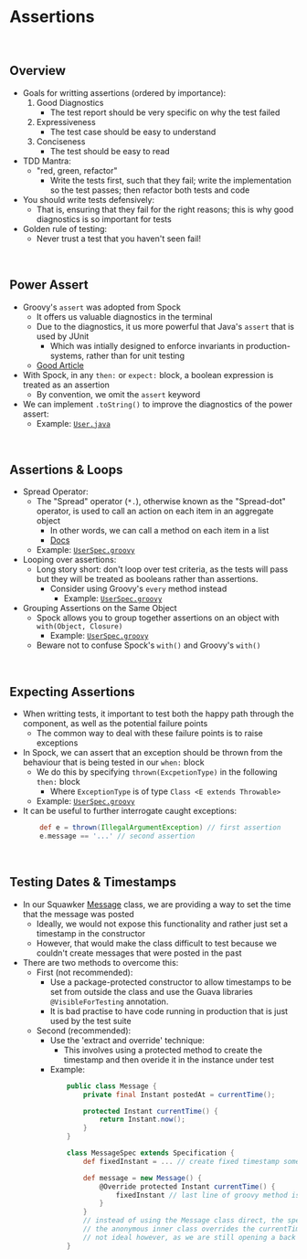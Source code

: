 # Assertions

<br>

## Overview
* Goals for writting assertions (ordered by importance):
    1. Good Diagnostics
        * The test report should be very specific on why the test failed
    2. Expressiveness
        * The test case should be easy to understand
    3. Conciseness
        * The test should be easy to read
* TDD Mantra:
    * "red, green, refactor"
        * Write the tests first, such that they fail; write the implementation so the test passes; then refactor both tests and code
* You should write tests defensively:
    * That is, ensuring that they fail for the right reasons; this is why good diagnostics is so important for tests
* Golden rule of testing:
    * Never trust a test that you haven't seen fail!

<br>

## Power Assert
* Groovy's `assert` was adopted from Spock
    * It offers us valuable diagnostics in the terminal
    * Due to the diagnostics, it us more powerful that Java's `assert` that is used by JUnit
        * Which was intially designed to enforce invariants in production-systems, rather than for unit testing
    * [Good Article](https://blog.nareshak.com/groovy-power-asserts/)
* With Spock, in any `then:` or `expect:` block, a boolean expression is treated as an assertion
    * By convention, we omit the `assert` keyword
* We can implement `.toString()` to improve the diagnostics of the power assert:
    * Example: [`User.java`](../../projects/squawker/src/main/java/com/jrsmiffy/spock/squawker/User.java)

<br>

## Assertions & Loops
* Spread Operator:
    * The "Spread" operator (`*.`), otherwise known as the "Spread-dot" operator, is used to call an action on each item in an aggregate object
        * In other words, we can call a method on each item in a list
        * [Docs](https://groovy-lang.org/operators.html#_spread_operator)
    * Example: [`UserSpec.groovy`](../../projects/squawker/src/test/groovy/com/jrsmiffy/spock/squawker/UserSpec.groovy)
* Looping over assertions:
    * Long story short: don't loop over test criteria, as the tests will pass but they will be treated as booleans rather than assertions.
        * Consider using Groovy's `every` method instead
            * Example: [`UserSpec.groovy`](../../projects/squawker/src/test/groovy/com/jrsmiffy/spock/squawker/UserSpec.groovy)
* Grouping Assertions on the Same Object
    * Spock allows you to group together assertions on an object with `with(Object, Closure)`
        * Example: [`UserSpec.groovy`](../../projects/squawker/src/test/groovy/com/jrsmiffy/spock/squawker/UserSpec.groovy)
    * Beware not to confuse Spock's `with()` and Groovy's `with()`

<br>

## Expecting Assertions
* When writting tests, it important to test both the happy path through the component, as well as the potential failure points
    * The common way to deal with these failure points is to raise exceptions
* In Spock, we can assert that an exception should be thrown from the behaviour that is being tested in our `when:` block
    * We do this by specifying `thrown(ExcpetionType)` in the following `then:` block
        * Where `ExceptionType` is of type `Class <E extends Throwable>`
    * Example: [`UserSpec.groovy`](../../projects/squawker/src/test/groovy/com/jrsmiffy/spock/squawker/UserSpec.groovy) 
* It can be useful to further interrogate caught exceptions:
    ```groovy
        def e = thrown(IllegalArgumentException) // first assertion
        e.message == '...' // second assertion
    ```

<br>

## Testing Dates & Timestamps
* In our Squawker [Message](../../projects/squawker/src/main/java/com/jrsmiffy/spock/squawker/Message.java) class, we are providing a way to set the time that the message was posted
    * Ideally, we would not expose this functionality and rather just set a timestamp in the constructor 
    * However, that would make the class difficult to test because we couldn't create messages that were posted in the past
* There are two methods to overcome this:
    * First (not recommended): 
        * Use a package-protected constructor to allow timestamps to be set from outside the class and use the Guava libraries `@VisibleForTesting` annotation.
        * It is bad practise to have code running in production that is just used by the test suite
    * Second (recommended): 
        * Use the 'extract and override' technique:
            * This involves using a protected method to create the timestamp and then overide it in the instance under test
        * Example:
            ```java
                public class Message {
                    private final Instant postedAt = currentTime();

                    protected Instant currentTime() {
                        return Instant.now();
                    }
                }
            ```
            ```groovy
                class MessageSpec extends Specification {
                    def fixedInstant = ... // create fixed timestamp somehow

                    def message = new Message() {
                        @Override protected Instant currentTime() {
                            fixedInstant // last line of groovy method is returned
                        }
                    } 
                    // instead of using the Message class direct, the spec creates an anonymous inner class that extends Message
                    // the anonymous inner class overrides the currentTime method and simply returns the fixed instant
                    // not ideal however, as we are still opening a back door in our production code for testing purposes
                }
            ```
